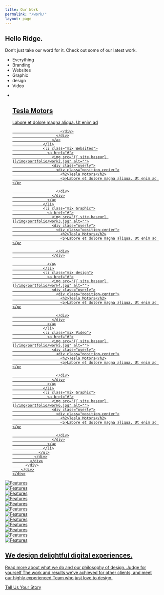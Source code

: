 ```yaml
---
title: Our Work
permalink: "/work/"
layout: page
---
```


<section id="global-header">
<div class="container">
<div class="row">
<div class="col-md-12">
<div class="block">
<h1>Hello Ridge.</h1>
<p>Don’t just take our word for it. Check out some of our latest work.</p>
</div>
</div>
</div>
</div>
</section>
<section id="portfolio-work">
<div class="container">
<div class="row">
<div class="col-md-12">
<div class="block">
<div class="portfolio-menu">
<ul>
<li class="filter" data-filter="all">Everything</li>
<li class="filter" data-filter=".Branding">Branding</li>
<li class="filter" data-filter=".Websites">Websites</li>
<li class="filter" data-filter=".Graphic">Graphic</li>
<li class="filter" data-filter=".design">design</li>
<li class="filter" data-filter=".Video">Video</li>
</ul>
</div>
<div class="portfolio-contant">
<ul id="portfolio-contant-active">
<li class="mix Branding">
<a href="#">
<img src="{{ site.baseurl }}/img/portfolio/work1.jpg" alt="">
<div class="overly">
<div class="position-center">
<h2>Tesla Motors</h2>
<p>Labore et dolore magna aliqua. Ut enim ad </p>

                          </div>
                        </div>
                      </a>
                  </li>
                  <li class="mix Websites">
                    <a href="#">
                      <img src="{{ site.baseurl }}/img/portfolio/work2.jpg" alt="">
                      <div class="overly">
                        <div class="position-center">
                          <h2>Tesla Motors</h2>
                          <p>Labore et dolore magna aliqua. Ut enim ad </p>
    
                        </div>
                      </div>
                    </a>
                  </li>
                  <li class="mix Graphic">
                    <a href="#">
                      <img src="{{ site.baseurl }}/img/portfolio/work3.jpg" alt="">
                      <div class="overly">
                        <div class="position-center">
                          <h2>Tesla Motors</h2>
                          <p>Labore et dolore magna aliqua. Ut enim ad </p>
    
                        </div>
                      </div>
    
                    </a>
                  </li>
                  <li class="mix design">
                    <a href="#">
                      <img src="{{ site.baseurl }}/img/portfolio/work4.jpg" alt="">
                      <div class="overly">
                        <div class="position-center">
                          <h2>Tesla Motors</h2>
                          <p>Labore et dolore magna aliqua. Ut enim ad </p>
    
                        </div>
                      </div>
                    </a>
                  </li>
                  <li class="mix Video">
                    <a href="#">
                      <img src="{{ site.baseurl }}/img/portfolio/work5.jpg" alt="">
                      <div class="overly">
                        <div class="position-center">
                          <h2>Tesla Motors</h2>
                          <p>Labore et dolore magna aliqua. Ut enim ad </p>
    
                        </div>
                      </div>
                    </a>
                  </li>
                  <li class="mix Graphic">
                    <a href="#">
                      <img src="{{ site.baseurl }}/img/portfolio/work6.jpg" alt="">
                      <div class="overly">
                        <div class="position-center">
                          <h2>Tesla Motors</h2>
                          <p>Labore et dolore magna aliqua. Ut enim ad </p>
    
                        </div>
                      </div>
                    </a>
                  </li>
                </ul>
              </div>
            </div>
          </div>
        </div>
    </div>

</section>
<section id="clients-logo-section">
<div class="container">
<div class="row">
<div class="col-md-12">
<div class="block">
<div id="clients-logo" class="owl-carousel">
<div class="clients-logo-img">
<img src="{{ site.baseurl }}/img/clients/clients-logo1.png" alt="Features">
</div>
<div class="clients-logo-img">
<img src="{{ site.baseurl }}/img/clients/clients-logo2.png" alt="Features">
</div>
<div class="clients-logo-img">
<img src="{{ site.baseurl }}/img/clients/clients-logo3.png" alt="Features">
</div>
<div class="clients-logo-img">
<img src="{{ site.baseurl }}/img/clients/clients-logo4.png" alt="Features">
</div>
<div class="clients-logo-img">
<img src="{{ site.baseurl }}/img/clients/clients-logo5.png" alt="Features">
</div>
<div class="clients-logo-img">
<img src="{{ site.baseurl }}/img/clients/clients-logo3.png" alt="Features">
</div>
<div class="clients-logo-img">
<img src="{{ site.baseurl }}/img/clients/clients-logo2.png" alt="Features">
</div>
<div class="clients-logo-img">
<img src="{{ site.baseurl }}/img/clients/clients-logo5.png" alt="Features">
</div>
<div class="clients-logo-img">
<img src="{{ site.baseurl }}/img/clients/clients-logo1.png" alt="Features">
</div>
<div class="clients-logo-img">
<img src="{{ site.baseurl }}/img/clients/clients-logo4.png" alt="Features">
</div>
<div class="clients-logo-img">
<img src="{{ site.baseurl }}/img/clients/clients-logo5.png" alt="Features">
</div>
<div class="clients-logo-img">
<img src="{{ site.baseurl }}/img/clients/clients-logo3.png" alt="Features">
</div>
</div>
</div>
</div>
</div>
</div>
</section>

<section id="call-to-action">
<div class="container">
<div class="row">
<div class="col-md-12">
<div class="block">
<h2>We design delightful digital experiences.</h2>
<p>Read more about what we do and our philosophy of design. Judge for yourself The work and results we’ve achieved for other clients, and meet our highly experienced Team who just love to design.</p>
<a class="btn btn-default btn-call-to-action" href="#" >Tell Us Your Story</a>
</div>
</div>
</div>
</div>
</section>